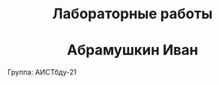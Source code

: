 <h1 align="center">Лабораторные работы</h1>
<h1 align="center">Абрамушкин Иван</h1>
Группа: АИСТбду-21